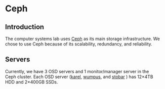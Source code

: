 # Ceph

## Introduction

The computer systems lab uses [Ceph](https://ceph.com) as its main storage infrastructure. We chose to use Ceph because of its scalability, redundancy, and reliability.

## Servers

Currently, we have 3 OSD servers and 1 monitor/manager server in the Ceph cluster. Each OSD server \([karel](../../../machines/ceph/karel.md), [wumpus](../../../machines/ceph/wumpus.md), and [stobar](../../../machines/ceph/stobar.md) \) has 12×4TB HDD and 2×400GB SSDs.


